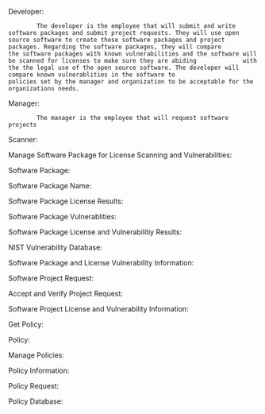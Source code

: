 Developer: 

            The developer is the employee that will submit and write software packages and submit project requests. They will use open               source software to create these software packages and project packages. Regarding the software packages, they will compare               the software packages with known vulnerabilities and the software will be scanned for licenses to make sure they are abiding             with the the legal use of the open source software. The developer will compare known vulnerablities in the software to                   policies set by the manager and organization to be acceptable for the organizations needs.

Manager:

            The manager is the employee that will request software projects
            
Scanner:

Manage Software Package for License Scanning and Vulnerabilities:

Software Package:

Software Package Name:

Software Package License Results:

Software Package Vulnerablities:

Software Package License and Vulnerabilitiy Results: 

NIST Vulnerability Database:

Software Package and License Vulnerability Information:

Software Project Request:

Accept and Verify Project Request:

Software Project License and Vulnerability Information:

Get Policy:

Policy:

Manage Policies:

Policy Information:

Policy Request:

Policy Database:

